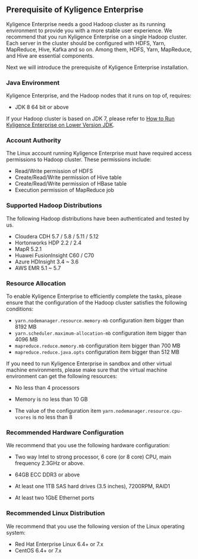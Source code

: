 ## Prerequisite of Kyligence Enterprise

Kyligence Enterprise needs a good Hadoop cluster as its running environment to provide you with a more stable user experience. We recommend that you run Kyligence Enterprise on a single Hadoop cluster. Each server in the cluster should be configured with HDFS, Yarn, MapReduce, Hive, Kafka and so on. Among them, HDFS, Yarn, MapReduce, and Hive are essential components.

Next we will introduce the prerequisite of Kyligence Enterprise installation.

### Java Environment

Kyligence Enterprise, and the Hadoop nodes that it runs on top of, requires:

- JDK 8 64 bit or above

If your Hadoop cluster is based on JDK 7, please refer to [How to Run Kyligence Enterprise on Lower Version JDK](about_low_version_jdk.en.md).

### Account Authority

The Linux account running Kyligence Enterprise must have required access permissions to Hadoop cluster. These permissions include:
* Read/Write permission of HDFS
* Create/Read/Write permission of Hive table
* Create/Read/Write permission of HBase table
* Execution permission of MapReduce job

### Supported Hadoop Distributions

The following Hadoop distributions have been authenticated and tested by us.

* Cloudera CDH 5.7 / 5.8 / 5.11 / 5.12	
* Hortonworks HDP 2.2 / 2.4
* MapR 5.2.1
* Huawei FusionInsight C60 / C70
* Azure HDInsight 3.4 ~ 3.6
* AWS EMR 5.1 ~ 5.7

### Resource Allocation

To enable Kyligence Enterprise to efficiently complete the tasks, please ensure that the configuration of the Hadoop cluster satisfies the following conditions:

* `yarn.nodemanager.resource.memory-mb` configuration item bigger than 8192 MB
* `yarn.scheduler.maximum-allocation-mb` configuration item bigger than 4096 MB
* `mapreduce.reduce.memory.mb` configuration item bigger than 700 MB
* `mapreduce.reduce.java.opts` configuration item bigger than 512 MB

If you need to run Kyligence Enterprise in sandbox and other virtual machine environments, please make sure that the virtual machine environment can get the following resources:

- No less than 4 processors

- Memory is no less than 10 GB

- The value of the configuration item `yarn.nodemanager.resource.cpu-vcores` is no less than 8


### Recommended Hardware Configuration
We recommend that you use the following hardware configuration:

- Two way Intel to strong processor, 6 core (or 8 core) CPU, main frequency 2.3GHz or above.

- 64GB ECC DDR3 or above

- At least one 1TB SAS hard drives (3.5 inches), 7200RPM, RAID1

- At least two 1GbE Ethernet ports

### Recommended Linux Distribution

We recommend that you use the following version of the Linux operating system:

- Red Hat Enterprise Linux 6.4+ or  7.x
- CentOS 6.4+ or 7.x

